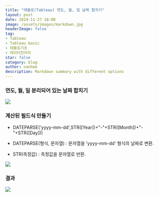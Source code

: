 ```yaml
---
title: "태블로(Tableau) 연도, 월, 일 날짜 합치기"
layout: post
date: 2019-11-27 18:00
image: /assets/images/markdown.jpg
headerImage: false
tag:
- Tableau
- Tableau basic
- 태블로기초
- 데이터전처리
star: false
category: blog
author: nanhee
description: Markdown summary with different options
---
```


### 연도, 월, 일 분리되어 있는 날짜 합치기



![](https://github.com/nanheee/nanheee.github.io/blob/master/assets/basic/basic_yyyymmdd_before.png?raw=true)




### 계산된 필드식 만들기

* DATEPARSE('yyyy-mm-dd',STR([Year])+"-"+STR([Month])+"-"+STR([Day]))

* DATEPARSE(형식, 문자열) : 문자열을 'yyyy-mm-dd' 형식의 날짜로 변환.

* STR(측정값) : 측정값을 문자열로 반환.

![](https://github.com/nanheee/nanheee.github.io/blob/master/assets/basic/basic_yyyymmdd_middle.png?raw=true)




### 결과
![](https://github.com/nanheee/nanheee.github.io/blob/master/assets/basic/basic_yyyymmdd_after.png?raw=true)
